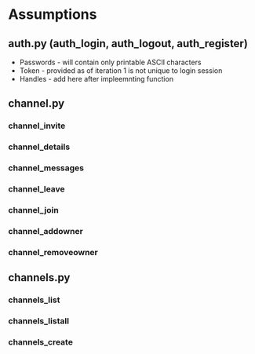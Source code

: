 # Assumptions

## auth.py (auth_login, auth_logout, auth_register)
- Passwords - will contain only printable ASCII characters
- Token - provided as of iteration 1 is not unique to login session
- Handles - add here after impleemnting function


## channel.py

### channel_invite

### channel_details

### channel_messages

### channel_leave

### channel_join

### channel_addowner

### channel_removeowner


## channels.py

### channels_list

### channels_listall

### channels_create
